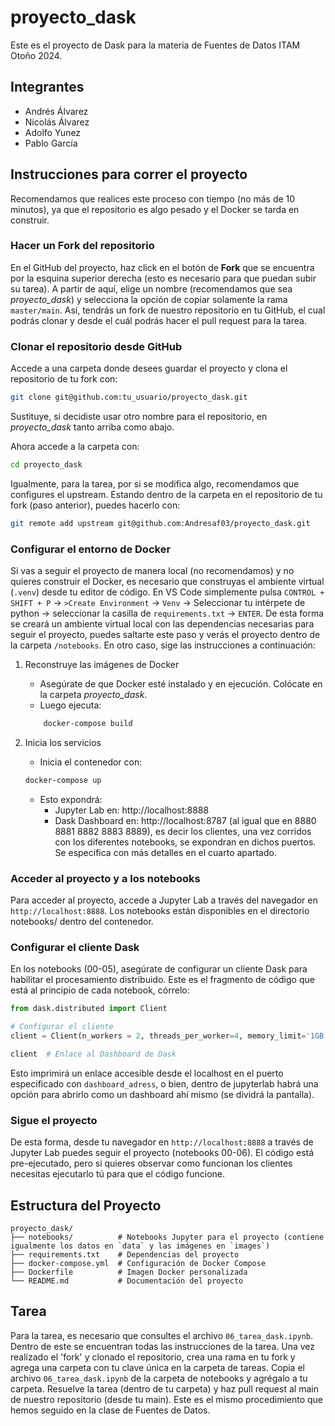 # proyecto_dask
Este es el proyecto de Dask para la materia de Fuentes de Datos ITAM Otoño 2024.

## Integrantes
- Andrés Álvarez
- Nicolás Álvarez
- Adolfo Yunez
- Pablo García

## Instrucciones para correr el proyecto
Recomendamos que realices este proceso con tiempo (no más de 10 minutos), ya que el repositorio es algo pesado y el Docker se tarda en construir. 

### Hacer un Fork del repositorio
En el GitHub del proyecto, haz click en el botón de **Fork** que se encuentra por la esquina superior derecha (esto es necesario para que puedan subir su tarea). A partir de aquí, elige un nombre (recomendamos que sea *proyecto_dask*) y selecciona la opción de copiar solamente la rama `master/main`. Así, tendrás un fork de nuestro repositorio en tu GitHub, el cual podrás clonar y desde el cuál podrás hacer el pull request para la tarea.

### Clonar el repositorio desde GitHub
Accede a una carpeta donde desees guardar el proyecto y clona el repositorio de tu fork con:
```bash
git clone git@github.com:tu_usuario/proyecto_dask.git
```
Sustituye, si decidiste usar otro nombre para el repositorio, en *proyecto_dask* tanto arriba como abajo.

Ahora accede a la carpeta con: 
```bash
cd proyecto_dask
```

Igualmente, para la tarea, por si se modifica algo, recomendamos que configures el upstream. Estando dentro de la carpeta en el repositorio de tu fork (paso anterior), puedes hacerlo con:
```bash
git remote add upstream git@github.com:Andresaf03/proyecto_dask.git
```

### Configurar el entorno de Docker
Si vas a seguir el proyecto de manera local (no recomendamos) y no quieres construir el Docker, es necesario que construyas el ambiente virtual (`.venv`) desde tu editor de código. En VS Code simplemente pulsa `CONTROL + SHIFT + P` -> `>Create Environment` -> `Venv` -> Seleccionar tu intérpete de python -> seleccionar la casilla de `requirements.txt` -> `ENTER`. De esta forma se creará un ambiente virtual local con las dependencias necesarias para seguir el proyecto, puedes saltarte este paso y verás el proyecto dentro de la carpeta `/notebooks`. En otro caso, sige las instrucciones a continuación:

1. Reconstruye las imágenes de Docker
    - Asegúrate de que Docker esté instalado y en ejecución. Colócate en la carpeta *proyecto_dask*. 
    - Luego ejecuta:
    ```bash
        docker-compose build
    ```

2. Inicia los servicios
    - Inicia el contenedor con:
    ```bash
    docker-compose up
    ``` 
    - Esto expondrá:
        - Jupyter Lab en: http://localhost:8888
        - Dask Dashboard en: http://localhost:8787 (al igual que en 8880 8881 8882 8883 8889), es decir los clientes, una vez corridos con los diferentes notebooks, se expondran en dichos puertos. Se especifica con más detalles en el cuarto apartado.

### Acceder al proyecto y a los notebooks
Para acceder al proyecto, accede a Jupyter Lab a través del navegador en `http://localhost:8888`. Los notebooks están disponibles en el directorio notebooks/ dentro del contenedor. 

### Configurar el cliente Dask
En los notebooks (00-05), asegúrate de configurar un cliente Dask para habilitar el procesamiento distribuido. Este es el fragmento de código que está al principio de cada notebook, córrelo:
```python
from dask.distributed import Client

# Configurar el cliente
client = Client(n_workers = 2, threads_per_worker=4, memory_limit='1GB', dashboard_address=':puerto_determinado')

client  # Enlace al Dashboard de Dask
```
Esto imprimirá un enlace accesible desde el localhost en el puerto especificado con `dashboard_adress`, o bien, dentro de jupyterlab habrá una opción para abrirlo como un dashboard ahí mismo (se dividrá la pantalla).

### Sigue el proyecto
De esta forma, desde tu navegador en `http://localhost:8888` a través de Jupyter Lab puedes seguir el proyecto (notebooks 00-06). El código está pre-ejecutado, pero si quieres observar como funcionan los clientes necesitas ejecutarlo tú para que el código funcione.

## Estructura del Proyecto
```plaintext
proyecto_dask/
├── notebooks/          # Notebooks Jupyter para el proyecto (contiene igualmente los datos en `data` y las imágenes en `images`)
├── requirements.txt    # Dependencias del proyecto
├── docker-compose.yml  # Configuración de Docker Compose
├── Dockerfile          # Imagen Docker personalizada
└── README.md           # Documentación del proyecto
```

## Tarea
Para la tarea, es necesario que consultes el archivo `06_tarea_dask.ipynb`. Dentro de este se encuentran todas las instrucciones de la tarea. Una vez realizado el 'fork' y clonado el repositorio, crea una rama en tu fork y agrega una carpeta con tu clave única en la carpeta de tareas. Copia el archivo `06_tarea_dask.ipynb` de la carpeta de notebooks y agrégalo a tu carpeta. Resuelve la tarea (dentro de tu carpeta) y haz pull request al main de nuestro repositorio (desde tu main). Este es el mismo procedimiento que hemos seguido en la clase de Fuentes de Datos.